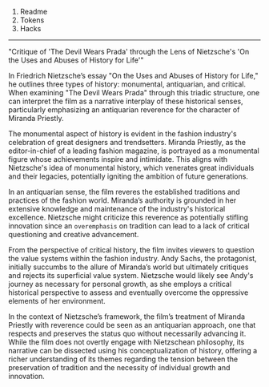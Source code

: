 1. Readme
2. Tokens
3. Hacks

  ---

"Critique of 'The Devil Wears Prada' through the Lens of Nietzsche's 'On the Uses and Abuses of History for Life'"

In Friedrich Nietzsche’s essay "On the Uses and Abuses of History for Life," he outlines three types of history: monumental, antiquarian, and critical. When examining "The Devil Wears Prada" through this triadic structure, one can interpret the film as a narrative interplay of these historical senses, particularly emphasizing an antiquarian reverence for the character of Miranda Priestly.

The monumental aspect of history is evident in the fashion industry's celebration of great designers and trendsetters. Miranda Priestly, as the editor-in-chief of a leading fashion magazine, is portrayed as a monumental figure whose achievements inspire and intimidate. This aligns with Nietzsche's idea of monumental history, which venerates great individuals and their legacies, potentially igniting the ambition of future generations.

In an antiquarian sense, the film reveres the established traditions and practices of the fashion world. Miranda’s authority is grounded in her extensive knowledge and maintenance of the industry's historical excellence. Nietzsche might criticize this reverence as potentially stifling innovation since an `overemphasis` on tradition can lead to a lack of critical questioning and creative advancement.

From the perspective of critical history, the film invites viewers to question the value systems within the fashion industry. Andy Sachs, the protagonist, initially succumbs to the allure of Miranda’s world but ultimately critiques and rejects its superficial value system. Nietzsche would likely see Andy's journey as necessary for personal growth, as she employs a critical historical perspective to assess and eventually overcome the oppressive elements of her environment.

In the context of Nietzsche’s framework, the film’s treatment of Miranda Priestly with reverence could be seen as an antiquarian approach, one that respects and preserves the status quo without necessarily advancing it. While the film does not overtly engage with Nietzschean philosophy, its narrative can be dissected using his conceptualization of history, offering a richer understanding of its themes regarding the tension between the preservation of tradition and the necessity of individual growth and innovation.
